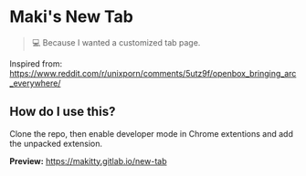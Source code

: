# Maki's New Tab
>💻 Because I wanted a customized tab page.

Inspired from: https://www.reddit.com/r/unixporn/comments/5utz9f/openbox_bringing_arc_everywhere/

## How do I use this?

Clone the repo, then enable developer mode in Chrome extentions and add the unpacked extension.

**Preview:**
https://makitty.gitlab.io/new-tab
